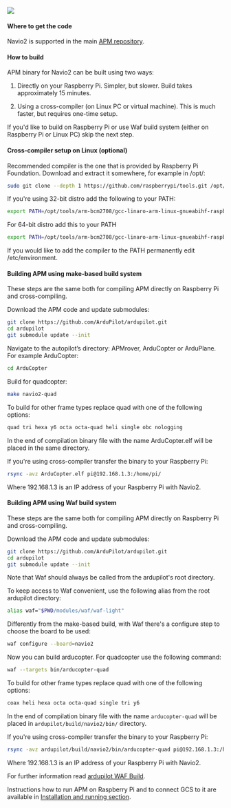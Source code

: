 ![](http://www.emlid.com/wp-content/uploads/2014/10/APM.png)

#### Where to get the code

Navio2 is supported in the main [APM repository](https://github.com/ArduPilot/ardupilot).

#### How to build

APM binary for Navio2 can be built using two ways:

1) Directly on your Raspberry Pi. Simpler, but slower. Build takes approximately 15 minutes.

2) Using a cross-compiler (on Linux PC or virtual machine). This is much faster, but requires one-time setup.

If you'd like to build on Raspberry Pi or use Waf build system (either on Raspberry Pi or Linux PC) skip the next step.

#### Cross-compiler setup on Linux (optional)

Recommended compiler is the one that is provided by Raspberry Pi Foundation. Download and extract it somewhere, for example in /opt/:

```bash
sudo git clone --depth 1 https://github.com/raspberrypi/tools.git /opt/tools
```

If you're using 32-bit distro add the following to your PATH:

```bash
export PATH=/opt/tools/arm-bcm2708/gcc-linaro-arm-linux-gnueabihf-raspbian/bin:$PATH
```

For 64-bit distro add this to your PATH

```bash
export PATH=/opt/tools/arm-bcm2708/gcc-linaro-arm-linux-gnueabihf-raspbian-x64/bin:$PATH
```

If you would like to add the compiler to the PATH permanently edit /etc/environment.

#### Building APM using make-based build system

These steps are the same both for compiling APM directly on Raspberry Pi and cross-compiling.

Download the APM code and update submodules:

```bash
git clone https://github.com/ArduPilot/ardupilot.git
cd ardupilot
git submodule update --init
```

Navigate to the autopilot’s directory: APMrover, ArduCopter or ArduPlane. For example ArduCopter:

```bash
cd ArduCopter
```
Build for quadcopter:

```bash
make navio2-quad
```

To build for other frame types replace quad with one of the following options:

```bash
quad tri hexa y6 octa octa-quad heli single obc nologging
```

In the end of compilation binary file with the name ArduCopter.elf will be placed in the same directory.

If you're using cross-compiler transfer the binary to your Raspberry Pi:

```bash
rsync -avz ArduCopter.elf pi@192.168.1.3:/home/pi/
```

Where 192.168.1.3 is an IP address of your Raspberry Pi with Navio2.

#### Building APM using Waf build system

These steps are the same both for compiling APM directly on Raspberry Pi and cross-compiling.

Download the APM code and update submodules:

```bash
git clone https://github.com/ArduPilot/ardupilot.git
cd ardupilot
git submodule update --init
```  
Note that Waf should always be called from the ardupilot's root directory.

To keep access to Waf convenient, use the following alias from the root ardupilot directory:  
```bash
alias waf="$PWD/modules/waf/waf-light"
```  
Differently from the make-based build, with Waf there's a configure step to choose the board to be used:
```bash
waf configure --board=navio2
```

Now you can build arducopter. For quadcopter use the following command:
```bash
waf --targets bin/arducopter-quad
```  
To build for other frame types replace quad with one of the following options:
```bash
coax heli hexa octa octa-quad single tri y6
```
In the end of compilation binary file with the name ```arducopter-quad``` will be placed in ```ardupilot/build/navio2/bin/``` directory.

If you're using cross-compiler transfer the binary to your Raspberry Pi:

```bash
rsync -avz ardupilot/build/navio2/bin/arducopter-quad pi@192.168.1.3:/home/pi/
```

Where 192.168.1.3 is an IP address of your Raspberry Pi with Navio2.

For further information read [ardupilot WAF Build](https://github.com/ArduPilot/ardupilot/blob/master/README-WAF.md).


Instructions how to run APM on Raspberry Pi and to connect GCS to it are available in  [Installation and running section](installation-and-running.md).
